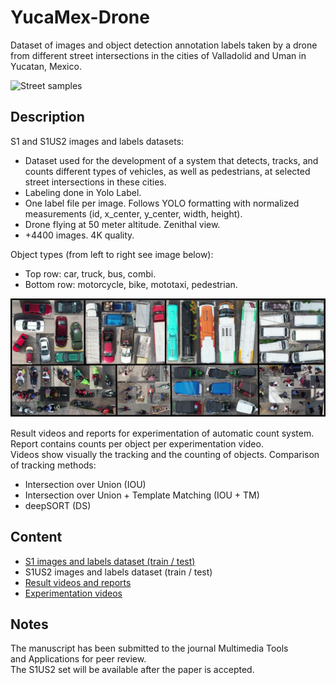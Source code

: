 # YucaMex-Drone

Dataset of images and object detection annotation labels taken by a drone from different street intersections in the cities of Valladolid and Uman in Yucatan, Mexico. 

![Street samples](/ref/videos_exp.png)

## Description
S1 and S1US2 images and labels datasets:
- Dataset used for the development of a system that detects, tracks, and counts different types of vehicles, as well as pedestrians, at selected street intersections in these cities.  
- Labeling done in Yolo Label.
- One label file per image. Follows YOLO formatting with normalized measurements (id, x_center, y_center, width, height).
- Drone flying at 50 meter altitude. Zenithal view.
- +4400 images. 4K quality.

Object types (from left to right see image below):
- Top row: car, truck, bus, combi. 
- Bottom row: motorcycle, bike, mototaxi, pedestrian.

![Vehicle samples](/ref/vehicle_types.jpg)

Result videos and reports for experimentation of automatic count system.  
Report contains counts per object per experimentation video.  
Videos show visually the tracking and the counting of objects.
Comparison of tracking methods:
- Intersection over Union (IOU)
- Intersection over Union + Template Matching (IOU + TM)
- deepSORT (DS)

## Content
- [S1 images and labels dataset (train / test)](https://github.com/MemoJmz/YucaMex-MOCS/tree/main/segments)
- S1US2 images and labels dataset (train / test)
- [Result videos and reports](https://drive.google.com/drive/folders/1NhuE__enX_hjnyoj6N2A6AKsl2pqZyX3?usp=sharing)
- [Experimentation videos](https://drive.google.com/drive/folders/1eFsC2K28lvg37kcL7VFsSu1wcP-vYA5r?usp=sharing)

## Notes
The manuscript has been submitted to the journal Multimedia Tools and Applications for peer review.  
The S1US2 set will be available after the paper is accepted.  
